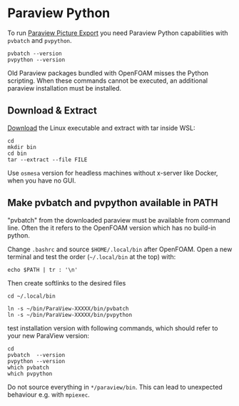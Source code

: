 Paraview Python
======================================================================

To run [Paraview Picture Export](../../scripts/paraview-export-all.py) you need Paraview Python capabilities with `pvbatch` and `pvpython`. 

    pvbatch --version
    pvpython --version


Old Paraview packages bundled with OpenFOAM misses the Python scripting. 
When these commands cannot be executed, an additional paraview installation must be installed. 



Download & Extract
------------------------------------------------------------

[Download](https://www.paraview.org/download/) the Linux executable and extract with tar inside WSL: 

    cd 
    mkdir bin
    cd bin
    tar --extract --file FILE


Use `osmesa` version for headless machines without x-server like Docker, when you have no GUI.  



Make pvbatch and pvpython available in PATH
------------------------------------------------------------

"pvbatch" from the downloaded paraview must be available from command line. 
Often the it refers to the OpenFOAM version which has no build-in python.  

Change `.bashrc` and source `$HOME/.local/bin` after OpenFOAM. 
Open a new terminal and test the order (`~/.local/bin` at the top) with:  

    echo $PATH | tr : '\n'


Then create softlinks to the desired files

    cd ~/.local/bin

    ln -s ~/bin/ParaView-XXXXX/bin/pvbatch
    ln -s ~/bin/ParaView-XXXXX/bin/pvpython


test installation version with following commands, which should refer to your new ParaView version: 

    cd
    pvbatch  --version
    pvpython --version
    which pvbatch
    which pvpython


Do not source everything in `*/paraview/bin`. 
This can lead to unexpected behaviour e.g. with `mpiexec`.  
